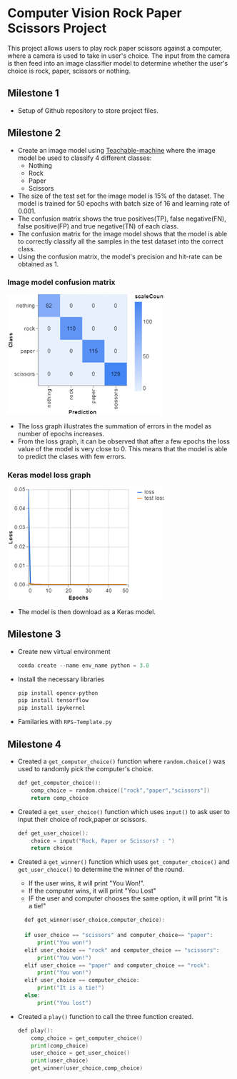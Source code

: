 # Computer Vision Rock Paper Scissors Project

This project allows users to play rock paper scissors against a computer, where a camera is used to take in user's choice. The input from the camera is then feed into an image classifier model to determine whether the user's choice is rock, paper, scissors or nothing.
## Milestone 1
* Setup of Github repository to store project files. 

## Milestone 2

* Create an image model using [Teachable-machine](https://teachablemachine.withgoogle.com/) where the image model be used to classify 4 different classes:
  * Nothing
  * Rock
  * Paper
  * Scissors 
* The size of the test set for the image model is 15% of the dataset. The model is trained for 50 epochs with batch size of 16 and learning rate of 0.001.
* The confusion matrix shows the true positives(TP), false negative(FN), false positive(FP) and true negative(TN) of each class.  
* The confusion matrix for the image model shows that the model is able to correctly classify all the samples in the test dataset into the correct class. 
* Using the confusion matrix, the model's precision and hit-rate can be obtained as 1. 
### __Image model confusion matrix__ 
<img src = images/CM.png width = "350">

* The loss graph illustrates the summation of errors in the model as number of epochs increases. 
* From the loss graph, it can be observed that after a few epochs the loss value of the model is very close to 0. This means that the model is able to predict the clases with few errors. 

### __Keras model loss graph__
<img src = images/Loss_graph.png width = "350">

* The model is then download as a Keras model.

## Milestone 3

* Create new virtual environment 
    ```go
    conda create --name env_name python = 3.8
    ```
* Install the necessary libraries
    ```go
    pip install opencv-python
    pip install tensorflow
    pip install ipykernel
    ```
* Familaries with `RPS-Template.py`
## Milestone 4
* Created a `get_computer_choice()` function where `random.choice()` was used to randomly pick the computer's choice.
  
    ```go
    def get_computer_choice():
        comp_choice = random.choice(["rock","paper","scissors"])
        return comp_choice
    ```
* Created a `get_user_choice()` function which uses `input()` to ask user to input their choice of rock,paper or scissors. 

    ```go
    def get_user_choice():
        choice = input("Rock, Paper or Scissors? : ")
        return choice
    ```
* Created a `get_winner()` function which uses `get_computer_choice()` and `get_user_choice()` to determine the winner of the round. 
  * If the user wins, it will print "You Won!". 
  * If the computer wins, it will print "You Lost"
  * IF the user and computer chooses the same option, it will print "It is a tie!" 

  ```go
    def get_winner(user_choice,computer_choice):

    if user_choice == "scissors" and computer_choice== "paper":
        print("You won!")
    elif user_choice == "rock" and computer_choice == "scissors":
        print("You won!")
    elif user_choice == "paper" and computer_choice == "rock":
        print("You won!")
    elif user_choice == computer_choice:
        print("It is a tie!")
    else:
        print("You lost")
  ```
* Created a `play()` function to call the three function created. 

    ```go
    def play():
        comp_choice = get_computer_choice()
        print(comp_choice)
        user_choice = get_user_choice()
        print(user_choice)
        get_winner(user_choice,comp_choice)
    ```